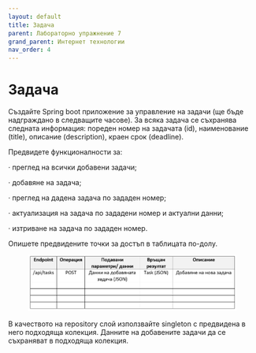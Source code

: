```yaml
---
layout: default
title: Задача
parent: Лабораторно упражнение 7
grand_parent: Интернет технологии
nav_order: 4
---
```

# Задача

Създайте Spring boot приложение за управление на задачи (ще бъде надграждано в следващите часове). За всяка задача се съхранява следната информация: пореден номер на задачата (id), наименование (title), описание (description), краен срок (deadline).

Предвидете функционалности за:

·        преглед на всички добавени задачи;

·        добавяне на задача;

·        преглед на дадена задача по зададен номер;

·        актуализация на задача по зададени номер и актуални данни;

·        изтриване на задача по зададен номер.

Опишете предвидените точки за достъп в таблицата по-долу.

<figure><img src="../../../assets/image (152).png" alt=""><figcaption></figcaption></figure>

В качеството на repository слой използвайте singleton с предвидена в него подходяща колекция. Данните на добавените задачи да се съхраняват в подходяща колекция.
